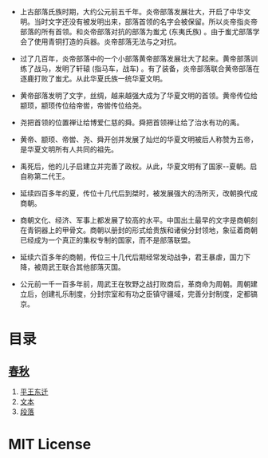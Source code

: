 
- 上古部落氏族时期，大约公元前五千年。炎帝部落发展壮大，开启了中华文明。当时文字还没有被发明出来，部落首领的名字会被保留。所以炎帝指炎帝部落的所有首领。和炎帝部落对抗的部落为蚩尤 (东夷氏族) 。由于蚩尤部落学会了使用青铜打造的兵器。炎帝部落无法与之对抗。
    
- 过了几百年，炎帝部落中的一个小部落黄帝部落发展壮大了起来。黄帝部落训练了战马，发明了轩辕 (指马车，战车) 。有了装备，炎帝部落联合黄帝部落在逐鹿打败了蚩尤。从此华夏氏族一统华夏文明。

- 黄帝部落发明了文字，丝绸，越来越强大成为了华夏文明的首领。黄帝传位给颛顼，颛顼传位给帝喾，帝喾传位给尧。
    
- 尧把首领的位置禅让给博爱仁慈的舜。舜把首领禅让给了治水有功的禹。

- 黄帝、颛顼、帝喾、尧、舜开创并发展了灿烂的华夏文明被后人称赞为五帝，是华夏文明所有人共同的祖先。

- 禹死后，他的儿子启建立并完善了政权。从此，华夏文明有了国家--夏朝。启自称第二代王。

- 延续四百多年的夏，传位十几代后到桀时，被发展强大的汤所灭，改朝换代成商朝。

- 商朝文化、经济、军事上都发展了较高的水平。中国出土最早的文字是商朝刻在青铜器上的甲骨文。商朝以册封的形式给贵族和诸侯分封领地，象征着商朝已经成为一个真正的集权专制的国家，而不是部落联盟。

- 延续六百多年的商朝，传位三十几代后期经常发动战争，君王暴虐，国力下降，被周武王联合其他部落灭国。

- 公元前一千一百多年前，周武王在牧野之战打败商后，革商命为周朝。周朝建立后，创建礼乐制度，分封宗室和有功之臣镇守疆域，完善分封制度，定都镐京。

# 目录

## [春秋](春秋/menu.md)
1. [平王东迁](/春秋/平王东迁.md)
1. [文本](/春秋/text.md)
1. [段落](/春秋/paragraph.md)



# MIT License

